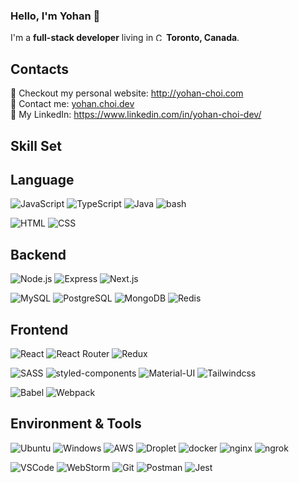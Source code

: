 ### Hello, I'm Yohan 👋

I'm a **full-stack developer** living in <img alt="Canada" src="https://www.flaticon.com/svg/static/icons/svg/323/323277.svg" width="13" /> **Toronto, Canada**.

## Contacts

:sparkling_heart: Checkout my personal website: http://yohan-choi.com <br/>
:e-mail: Contact me: [yohan.choi.dev](mailto:yohan.choi.dev) <br/>
:necktie: My LinkedIn: https://www.linkedin.com/in/yohan-choi-dev/ <br/>

## Skill Set

## Language
<img alt="JavaScript" src="https://img.shields.io/badge/-JavaScript-F7DF1E?style=for-the-badge&logo=JavaScript&logoColor=white" />  <img alt="TypeScript" src="https://img.shields.io/badge/-TypeScript-3178C6?style=for-the-badge&logo=TypeScript&logoColor=white" /> <img alt="Java" src="https://img.shields.io/badge/-Java-007396?style=for-the-badge&logo=Java&logoColor=white" /> <img alt="bash" src="https://img.shields.io/badge/-bash-4EAA25?style=for-the-badge&logo=gnu-bash&logoColor=white" />

<img alt="HTML" src="https://img.shields.io/badge/-HTML5-E34F26?style=for-the-badge&logo=HTML5&logoColor=white" /> <img alt="CSS" src="https://img.shields.io/badge/-CSS3-1572B6?style=for-the-badge&logo=CSS3&logoColor=white" />

## Backend
<img alt="Node.js" src="https://img.shields.io/badge/-Node.js-339933?style=for-the-badge&logo=Node.js&logoColor=white" /> <img alt="Express" src="https://img.shields.io/badge/-Express-000000?style=for-the-badge&logo=Express&logoColor=white" /> <img alt="Next.js" src="https://img.shields.io/badge/-Next.js-000000?style=for-the-badge&logo=Next.js&logoColor=white" />

<img alt="MySQL" src="https://img.shields.io/badge/-MySQL-4479A1?style=for-the-badge&logo=MySQL&logoColor=white" /> <img alt="PostgreSQL" src="https://img.shields.io/badge/-PostgreSQL-336791?style=for-the-badge&logo=PostgreSQL&logoColor=white" /> <img alt="MongoDB" src="https://img.shields.io/badge/-MongoDB-47A248?style=for-the-badge&logo=MongoDB&logoColor=white" /> <img alt="Redis" src="https://img.shields.io/badge/-Redis-DC382D?style=for-the-badge&logo=Redis&logoColor=white" />

## Frontend
<img alt="React" src="https://img.shields.io/badge/-React-61DAFB?style=for-the-badge&logo=React&logoColor=white" /> <img alt="React Router" src="https://img.shields.io/badge/-React%20Router-CA4245?style=for-the-badge&logo=React%20Router&logoColor=white" /> <img alt="Redux" src="https://img.shields.io/badge/-Redux-764ABC?style=for-the-badge&logo=Redux&logoColor=white" />

<img alt="SASS" src="https://img.shields.io/badge/-SASS-CC6699?style=for-the-badge&logo=SASS&logoColor=white" /> <img alt="styled-components" src="https://img.shields.io/badge/-styled--components-DB7093?style=for-the-badge&logo=styled-components&logoColor=white" /> <img alt="Material-UI" src="https://img.shields.io/badge/-Material%20UI-0081CB?style=for-the-badge&logo=Material-UI&logoColor=white" /> <img alt="Tailwindcss" src="https://img.shields.io/badge/-Tailwindcss-38B2AC?style=for-the-badge&logo=Tailwind%20CSS&logoColor=white" />

<img alt="Babel" src="https://img.shields.io/badge/-Babel-F9DC3E?style=for-the-badge&logo=Babel&logoColor=white" /> <img alt="Webpack" src="https://img.shields.io/badge/-Webpack-8DD6F9?style=for-the-badge&logo=Webpack&logoColor=white" />

## Environment & Tools
<img alt="Ubuntu" src="https://img.shields.io/badge/-Ubuntu-E95420?style=for-the-badge&logo=Ubuntu&logoColor=white" /> <img alt="Windows" src="https://img.shields.io/badge/-Windows-0078D6?style=for-the-badge&logo=Windows&logoColor=white" /> <img alt="AWS" src="https://img.shields.io/badge/-AWS-232F3E?style=for-the-badge&logo=amazon-aws&logoColor=white" /> <img alt="Droplet" src="https://img.shields.io/badge/-Droplet-0080FF?style=for-the-badge&logo=digitalocean&logoColor=white" /> <img alt="docker" src="https://img.shields.io/badge/-docker-2496ED?style=for-the-badge&logo=docker&logoColor=white" /> <img alt="nginx" src="https://img.shields.io/badge/-NGINX-269539?style=for-the-badge&logo=nginx&logoColor=white" /> <img alt="ngrok" src="https://img.shields.io/badge/-ngrok-1F1E37?style=for-the-badge&logo=ngrok&logoColor=white" /> 

<img alt="VSCode" src="https://img.shields.io/badge/-VSCode-007ACC?style=for-the-badge&logo=visual-studio-code&logoColor=white" /> <img alt="WebStorm" src="https://img.shields.io/badge/-WebStorm-000000?style=for-the-badge&logo=webstorm&logoColor=white" /> <img alt="Git" src="https://img.shields.io/badge/-Git-F05032?style=for-the-badge&logo=Git&logoColor=white" /> <img alt="Postman" src="https://img.shields.io/badge/-Postman-DD3A0A?style=for-the-badge&logo=Postman&logoColor=white" /> <img alt="Jest" src="https://img.shields.io/badge/-Jest-C21325?style=for-the-badge&logo=Jest&logoColor=white" />

